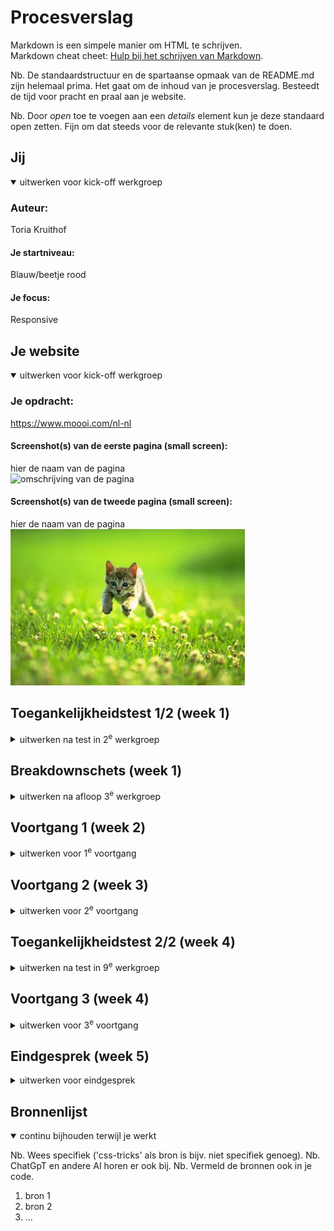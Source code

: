 # Procesverslag
Markdown is een simpele manier om HTML te schrijven.  
Markdown cheat cheet: [Hulp bij het schrijven van Markdown](https://github.com/adam-p/markdown-here/wiki/Markdown-Cheatsheet).

Nb. De standaardstructuur en de spartaanse opmaak van de README.md zijn helemaal prima. Het gaat om de inhoud van je procesverslag. Besteedt de tijd voor pracht en praal aan je website.

Nb. Door *open* toe te voegen aan een *details* element kun je deze standaard open zetten. Fijn om dat steeds voor de relevante stuk(ken) te doen.





## Jij

<details open>
  <summary>uitwerken voor kick-off werkgroep</summary>

  ### Auteur:
  Toria Kruithof

  #### Je startniveau:
  Blauw/beetje rood

  #### Je focus:
  Responsive
 
</details>





## Je website

<details open>
  <summary>uitwerken voor kick-off werkgroep</summary>

  ### Je opdracht:
  https://www.moooi.com/nl-nl

  #### Screenshot(s) van de eerste pagina (small screen): 
  hier de naam van de pagina  
  <img src="readme-images/pagina1moooi.png" width="375px" alt="omschrijving van de pagina">

  #### Screenshot(s) van de tweede pagina (small screen):
  hier de naam van de pagina  
  <img src="readme-images/dummy-plaatje.jpg" width="375px" alt="omschrijving van de pagina">
 
</details>



## Toegankelijkheidstest 1/2 (week 1)

<details>
  <summary>uitwerken na test in 2<sup>e</sup> werkgroep</summary>

  ### Bevindingen
  Lijst met je bevindingen die in de test naar voren kwamen:
  Met de tab functie kreeg je een stippellijn te zien om de elementen, dat vond ik niet echt bijpassend bij de rest van de website en het viel niet echt op op sommige plekken. Maar het werkte wel. Op de telefoom moet je bij een stukje wel horizontaal scrollen, dus dat is niet helemaal de bedoeling. Ook is de website niet kantelbaar op zijn kop, wel zijwaarts. Ook kwam ik tegen dat er meerdere h1's op een pagina stonden. Vervolgens kwam ik erachter dat er niet overal alt tekst was en de tekst die er was, was niet heel erg duidelijk. Ook waren er veel linkjes met lees meer.  Alle media kan gepauzeerd worden. Voor linkjes worden op sommige momenten buttons gebruikt en andersom. Qua uiterlijk was er geen verschil tussen de donkere en lichte modus. Hetzelfde geld voor high-contrast. 
</details>



## Breakdownschets (week 1)

<details>
  <summary>uitwerken na afloop 3<sup>e</sup> werkgroep</summary>

  ### de hele pagina: 
  <img src="readme-images/breakdownschets.png" width="375px" alt="breakdown van de hele pagina">

  ### dynamisch deel (bijv menu): 
  <img src="readme-images/nav.png" width="375px" alt="breakdown van een dynamisch deel">

  ### wellicht nog een dynamisch deel (bijv filter): 
  <img src="readme-images/section.png" width="375px" alt="breakdown van nog een dynamisch deel">

</details>





## Voortgang 1 (week 2)

<details>
  <summary>uitwerken voor 1<sup>e</sup> voortgang</summary>

  ### Stand van zaken
  Ik vond het fijn hoe we tijdens de lessen uitleg kregen en er veel mee konden oefenen. Hieronder wat ik tot nu toe heb op mijn website.
  <img src="readme-images/websitebegin.png" width="375px" alt="Begin van de website">
  
  ### Agenda voor meeting
  samen met je groepje opstellen

  | student 1      | student 2          | student 3    | student 4        |
  | Toria          | ---                | ---          | ---              |
  | Website laten zien | en dit             | en ik dit    | en dan ik dat    |
  | Vraag over css | dit als er tijd is | nog een punt | dit wil ik zeker |
  | ...            | ...                | ...          | ...              |


  ### Verslag van meeting
  hier na afloop snel de uitkomsten van de meeting vastleggen

  - Language aanpassen als je Engelse tekst hebt.
  - In css uppercase ipv in hoofdletters het schrijven.
  - Searchveld gebruiken ipv een gewone button.
  - Stylesheet namen veranderen
  - Tempo maken
  - Favicon aanpassen

</details>





## Voortgang 2 (week 3)

<details>
  <summary>uitwerken voor 2<sup>e</sup> voortgang</summary>

  ### Stand van zaken
  hier dit ging goed & dit was lastig (neem ook screenshots op van delen van je website en code)


  ### Agenda voor meeting
  samen met je groepje opstellen

  | Nur            | Luuk               | Iris           | Toria            |
  | ---            | ---                | ---            | ---              |
  | 2de menu       | Zonder img         | Menu uitklappen| Footer ul/li     |
  | Borders korter | Drop down          | Sectie goed    | Header goed maken|
  | ...            | ...                | ...            | Video            |


  ### Verslag van meeting
  hier na afloop snel de uitkomsten van de meeting vastleggen

  - Ik kreeg hulp bij hoe ik mijn header goed kon maken.
  - Daarna kreeg ik hulp bij hoe ik de video kon "stelen" van de site.
  - En als laatst vertelde hij hoe ik mijn footer moest qua ul en li.
  - ...

</details>





## Toegankelijkheidstest 2/2 (week 4)

<details>
  <summary>uitwerken na test in 9<sup>e</sup> werkgroep</summary>

  ### Bevindingen
  Lijst met je bevindingen die in de test naar voren kwamen (geef ook aan wat er verbeterd is):

</details>





## Voortgang 3 (week 4)

<details>
  <summary>uitwerken voor 3<sup>e</sup> voortgang</summary>

  ### Stand van zaken
  hier dit ging goed & dit was lastig (neem ook screenshots op van delen van je website en code)


  ### Agenda voor meeting
  samen met je groepje opstellen

  | Luuk           | Toria              | Iris         | Nur              |
  | ---            | ---                | ---          | ---              |
  | dit bespreken  | Video uploaden     | en ik dit    | en dan ik dat    |
  | en dat ook nog | dit als er tijd is | nog een punt | dit wil ik zeker |
  | ...            | ...                | ...          | ...              |


  ### Verslag van meeting
  hier na afloop snel de uitkomsten van de meeting vastleggen

  - punt 1
  - punt 2
  - nog een punt
  - ...

</details>





## Eindgesprek (week 5)

<details>
  <summary>uitwerken voor eindgesprek</summary>

  ### Je uitkomst - karakteristiek screenshots:
  <img src="readme-images/dummy-plaatje.jpg" width="375px" alt="uitomst opdracht 1">


  ### Dit ging goed/Heb ik geleerd: 
  Korte omschrijving met plaatjes

  <img src="readme-images/dummy-plaatje.jpg" width="375px" alt="top">


  ### Dit was lastig/Is niet gelukt:
  Korte omschrijving met plaatjes

  <img src="readme-images/dummy-plaatje.jpg" width="375px" alt="bummer">
</details>





## Bronnenlijst

<details open>
  <summary>continu bijhouden terwijl je werkt</summary>

  Nb. Wees specifiek ('css-tricks' als bron is bijv. niet specifiek genoeg). 
  Nb. ChatGpT en andere AI horen er ook bij.
  Nb. Vermeld de bronnen ook in je code.

  1. bron 1
  2. bron 2
  3. ...

</details>

